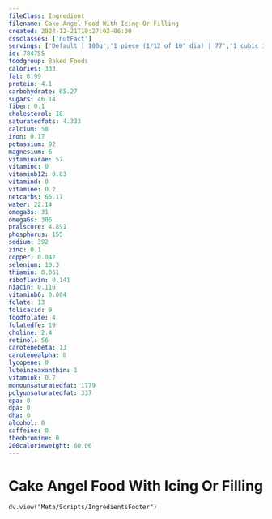 ```yaml
---
fileClass: Ingredient
filename: Cake Angel Food With Icing Or Filling
created: 2024-12-21T19:27:02-06:00
cssclasses: ['nutFact']
servings: ['Default | 100g','1 piece (1/12 of 10" dia) | 77','1 cubic inch | 4','1 cup | 44','1 tube cake (10" dia, 4-3/8" high) | 923']
id: 784755
foodgroup: Baked Foods
calories: 333
fat: 6.99
protein: 4.1
carbohydrate: 65.27
sugars: 46.14
fiber: 0.1
cholesterol: 18
saturatedfats: 4.333
calcium: 58
iron: 0.17
potassium: 92
magnesium: 6
vitaminarae: 57
vitaminc: 0
vitaminb12: 0.03
vitamind: 0
vitamine: 0.2
netcarbs: 65.17
water: 22.14
omega3s: 31
omega6s: 306
pralscore: 4.891
phosphorus: 155
sodium: 392
zinc: 0.1
copper: 0.047
selenium: 10.3
thiamin: 0.061
riboflavin: 0.141
niacin: 0.116
vitaminb6: 0.004
folate: 13
folicacid: 9
foodfolate: 4
folatedfe: 19
choline: 2.4
retinol: 56
carotenebeta: 13
carotenealpha: 0
lycopene: 0
luteinzeaxanthin: 1
vitamink: 0.7
monounsaturatedfat: 1779
polyunsaturatedfat: 337
epa: 0
dpa: 0
dha: 0
alcohol: 0
caffeine: 0
theobromine: 0
200calorieweight: 60.06
---
```


# Cake Angel Food With Icing Or Filling

```dataviewjs
dv.view("Meta/Scripts/IngredientsFooter")
```